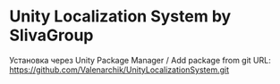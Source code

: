 # Unity Localization System by SlivaGroup

Установка через Unity Package Manager / Add package from git URL: https://github.com/Valenarchik/UnityLocalizationSystem.git